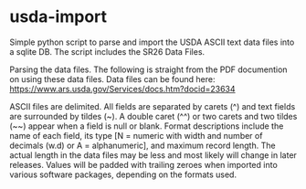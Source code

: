 usda-import
===========

Simple python script to parse and import the USDA ASCII text data files into a sqlite DB. The script includes the SR26 Data Files.

Parsing the data files.
The following is straight from the PDF documention on using these
data files. Data files can be found here: https://www.ars.usda.gov/Services/docs.htm?docid=23634
     
ASCII files are delimited. All fields are separated by carets (^) and text fields are surrounded by tildes (~). A double caret (^^) or two carets and two tildes (~~) appear when a field is null or blank. Format descriptions include the name of each field, its type [N = numeric with width and number of decimals (w.d) or A = alphanumeric], and maximum record length. The actual length in the data files may be less and most likely will change in later releases. Values will be padded with trailing zeroes when imported into various software packages, depending on the formats used.